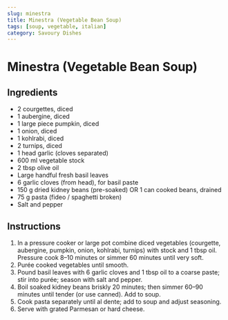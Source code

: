 ```yaml
---
slug: minestra
title: Minestra (Vegetable Bean Soup)
tags: [soup, vegetable, italian]
category: Savoury Dishes
---
```


# Minestra (Vegetable Bean Soup)

## Ingredients

- 2 courgettes, diced
- 1 aubergine, diced
- 1 large piece pumpkin, diced
- 1 onion, diced
- 1 kohlrabi, diced
- 2 turnips, diced
- 1 head garlic (cloves separated)
- 600 ml vegetable stock
- 2 tbsp olive oil
- Large handful fresh basil leaves
- 6 garlic cloves (from head), for basil paste
- 150 g dried kidney beans (pre-soaked) OR 1 can cooked beans, drained
- 75 g pasta (fideo / spaghetti broken)
- Salt and pepper

## Instructions

1. In a pressure cooker or large pot combine diced vegetables (courgette, aubergine, pumpkin, onion, kohlrabi, turnips) with stock and 1 tbsp oil. Pressure cook 8–10 minutes or simmer 60 minutes until very soft.
2. Purée cooked vegetables until smooth.
3. Pound basil leaves with 6 garlic cloves and 1 tbsp oil to a coarse paste; stir into purée; season with salt and pepper.
4. Boil soaked kidney beans briskly 20 minutes; then simmer 60–90 minutes until tender (or use canned). Add to soup.
5. Cook pasta separately until al dente; add to soup and adjust seasoning.
6. Serve with grated Parmesan or hard cheese.
